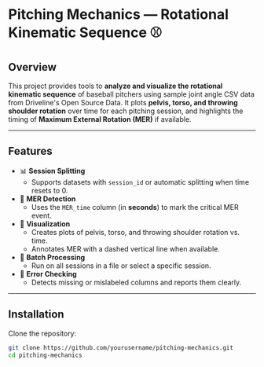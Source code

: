 # Pitching Mechanics — Rotational Kinematic Sequence ⚾

## Overview
This project provides tools to **analyze and visualize the rotational kinematic sequence** of baseball pitchers using sample joint angle CSV data from Driveline's Open Source Data. It plots **pelvis, torso, and throwing shoulder rotation** over time for each pitching session, and highlights the timing of **Maximum External Rotation (MER)** if available.

---

## Features
- 📊 **Session Splitting**  
  - Supports datasets with `session_id` or automatic splitting when time resets to 0.  
- 🧮 **MER Detection**  
  - Uses the `MER_time` column (in **seconds**) to mark the critical MER event.  
- 🎨 **Visualization**  
  - Creates plots of pelvis, torso, and throwing shoulder rotation vs. time.  
  - Annotates MER with a dashed vertical line when available.  
- 💾 **Batch Processing**  
  - Run on all sessions in a file or select a specific session.  
- 🔎 **Error Checking**  
  - Detects missing or mislabeled columns and reports them clearly.

---

## Installation
Clone the repository:
```bash
git clone https://github.com/yourusername/pitching-mechanics.git
cd pitching-mechanics
